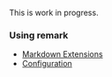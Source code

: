 This is work in progress.

### Using remark
* [Markdown Extensions](wiki/MarkdownExtensions)
* [Configuration](wiki/Configuration)